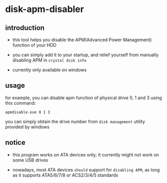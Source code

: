 # disk-apm-disabler

## introduction

- this tool helps you disable the APM(Advanced Power Management) function of your HDD

- you can simply add it to your startup, and relief yourself from manually disabling APM in `crystal disk info`

- currently only available on windows

## usage

for example, you can disable apm function of physical drive 0, 1 and 3 using this command:
```
apmdisable.exe 0 1 3
```

you can simply obtain the drive number from `disk management` utility provided by windows

## notice

- this program works on ATA devices only; it currently might not work on some USB drives

- nowadays, most ATA devices `should` support for `disabling APM`, as long as it supports ATA5/6/7/8 or ACS2/3/4/5 standards
